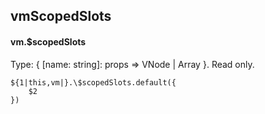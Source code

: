 ## vmScopedSlots
#### vm.$scopedSlots
Type: { [name: string]: props => VNode | Array<VNode> }. Read only.
```
${1|this,vm|}.\$scopedSlots.default({
	$2
})
```
